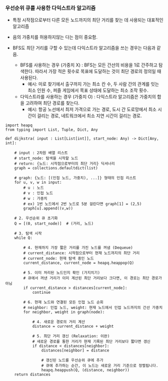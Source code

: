 ### 우선순위 큐를 사용한 다익스트라 알고리즘 
-  특정 시작점으로부터 다른 모든 노드까지의 최단 거리를 찾는 데 사용되는 대표적인 알고리즘
- 음의 가중치를 허용하지않는 다는 점이 중요함.
- BFS도 최단 거리를 구할 수 있는데 다익스트라 알고리즘을 쓰는 경우는 다음과 같음.

    - BFS를 사용하는 경우 (가중치 X) : BFS는 모든 간선의 비용을 1로 간주하고 탐색한다. 따라서 가장 적은 횟수로 목표에 도달하는 것이 최단 경로의 정의일 때 사용된다.
        - 예시: 미로 찾기에서 출구까지 가는 최소 칸 수, 두 사람 간의 관계를 잇는 최소 인원 수, 퍼즐 게임에서 목표 상태에 도달하는 최소 조작 횟수.
    - 다익스트라를 사용하는 경우 (가중치 O) : 다익스트라 알고리즘은 가중치의 합을 고려하여 최단 경로를 찾는다.
        - 예시: 항공 노선에서 최저 가격으로 가는 경로, 도시 간 도로망에서 최소 시간이 걸리는 경로, 네트워크에서 최소 지연 시간이 걸리는 경로.


```
import heapq
from typing import List, Tuple, Dict, Any

def dijkstra( input : List[List[int]], start_node: Any) -> Dict[Any, int]:
    
    # input : 2차원 배열 리스트 
    # start_node: 탐색을 시작할 노드
    # return: {노드: 시작점으로부터의 최단 거리} 딕셔너리
    graph = collections.defaultdict(list)

    # graph: {노드: [(인접 노드, 가중치), ...]} 형태의 인접 리스트
    for u, v, w in input:
        # u : 노드 
        # v : 인접 노드
        # w : 가중치
        # ex) 1번 노드에서 2번 노드로 5분 걸린다면 graph[1] = (2,5)
        graph[u].append((v,w))

    # 2. 우선순위 큐 초기화
    Q = [(0, start_node)]  # (거리, 노드)

    # 3. 탐색 시작
    while Q:
        
        # 4. 현재까지 가장 짧은 거리를 가진 노드를 꺼냄 (Dequeue)
        # current_distance: 시작점으로부터 현재 노드까지의 최단 거리
        # current_node: 현재 탐색 중인 노드
        current_distance, current_node = heapq.heappop(Q)

        # 5. 이미 처리된 노드인지 확인 (가지치기)
        # 큐에서 꺼낸 거리가 이미 계산된 최단 거리보다 크다면, 이 경로는 최단 경로가 아님
        if current_distance > distances[current_node]:
            continue

        # 6. 현재 노드와 연결된 모든 인접 노드 순회
        # neighbor: 인접 노드, weight: 현재 노드에서 인접 노드까지의 간선 가중치
        for neighbor, weight in graph(node):
            
            # 4. 새로운 경로의 거리 계산
            distance = current_distance + weight
            
            # 5. 최단 거리 갱신 (Relaxation: 이완)
            # 새로운 경로를 통한 거리가 현재 기록된 최단 거리보다 짧다면 갱신
            if distance < distances[neighbor]:
                distances[neighbor] = distance
                
                # 갱신된 노드를 우선순위 큐에 추가
                # 큐에 추가하는 순간, 이 노드는 새로운 거리 기준으로 정렬됩니다.
                heapq.heappush(Q, (distance, neighbor))
    return distances
```